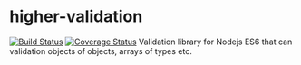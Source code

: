 # higher-validation
[![Build Status](https://travis-ci.org/nbenns/higher-validation.svg?branch=master)](https://travis-ci.org/nbenns/higher-validation)
[![Coverage Status](https://coveralls.io/repos/github/nbenns/higher-validation/badge.svg?branch=add-coveralls)](https://coveralls.io/github/nbenns/higher-validation?branch=add-coveralls)
Validation library for Nodejs ES6 that can validation objects of objects, arrays of types etc.
